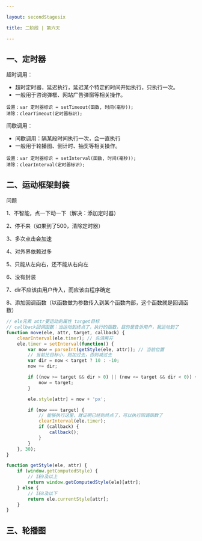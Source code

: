 ```yaml
---

layout: secondStagesix

title: 二阶段 | 第六天

---
```


## 一、定时器

超时调用：

- 超时定时器，延迟执行，延迟某个特定的时间开始执行，只执行一次。
- 一般用于咨询弹框、网站广告弹窗等相关操作。

```
设置：var 定时器标识 = setTimeout(函数, 时间(毫秒));
清除：clearTimeout(定时器标识);
```



间歇调用：

- 间歇调用：隔某段时间执行一次，会一直执行
- 一般用于轮播图、倒计时、抽奖等相关操作。

```
设置：var 定时器标识 = setInterval(函数, 时间(毫秒));
清除：clearInterval(定时器标识);
```



## 二、运动框架封装

问题

1、不智能，点一下动一下（解决：添加定时器）

2、停不来（如果到了500，清除定时器）

3、多次点击会加速

4、对外界依赖过多

5、只能从左向右，还不能从右向左

6、没有封装

7、dir不应该由用户传入，而应该由程序确定

8、添加回调函数（以函数做为参数传入到某个函数内部，这个函数就是回调函数）



```js
// ele元素 attr要运动的属性 target目标
// callback回调函数：当运动到终点了，执行的函数，目的是告诉用户，我运动到了
function move(ele, attr, target, callback) {
    clearInterval(ele.timer); // 先清再开
    ele.timer = setInterval(function() {
        var now = parseInt(getStyle(ele, attr)); // 当前位置
        // 当前比目标小，则加过去，否则减过去
        var dir = now < target ? 10 : -10;
        now += dir;

        if ((now >= target && dir > 0) || (now <= target && dir < 0)) {
            now = target;
        }

        ele.style[attr] = now + 'px';

        if (now === target) {
            // 能够执行这里，就证明已经到终点了，可以执行回调函数了
            clearInterval(ele.timer);
            if (callback) {
                callback();
            }
        }
    }, 30);
}

function getStyle(ele, attr) {
    if (window.getComputedStyle) {
        // IE9及以上
        return window.getComputedStyle(ele)[attr];
    } else {
        // IE8及以下
        return ele.currentStyle[attr];
    }
}
```



## 三、轮播图





